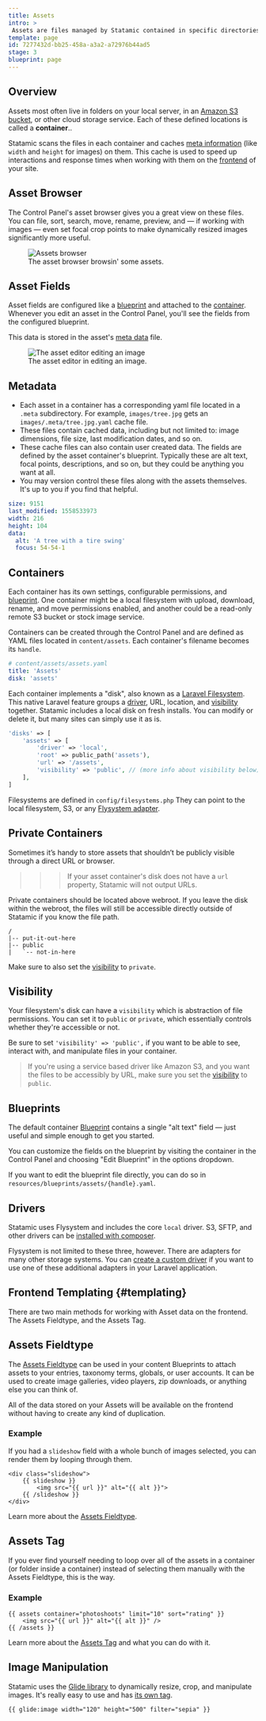 ```yaml
---
title: Assets
intro: >
 Assets are files managed by Statamic contained in specific directories. They can be images, videos, PDFs, giant text documents containing video game walk-throughs, or literally any other type of file. Each asset can have fields and content attached to them, just like entries.
template: page
id: 7277432d-bb25-458a-a3a2-a72976b44ad5
stage: 3
blueprint: page
---
```

## Overview

Assets most often live in folders on your local server, in an [Amazon S3 bucket](https://aws.amazon.com/s3), or other cloud storage service. Each of these defined locations is called a **container**..

Statamic scans the files in each container and caches [meta information](#metadata) (like `width` and `height` for images) on them. This cache is used to speed up interactions and response times when working with them on the [frontend](/frontend-overview) of your site.

## Asset Browser
The Control Panel's asset browser gives you a great view on these files. You can file, sort, search, move, rename, preview, and — if working with images — even set focal crop points to make dynamically resized images significantly more useful.

<figure>
    <img src="/img/assets.png" alt="Assets browser">
    <figcaption>The asset browser browsin' some assets.</figcaption>
</figure>

## Asset Fields

Asset fields are configured like a [blueprint](/blueprints) and attached to the [container](#containers). Whenever you edit an asset in the Control Panel, you'll see the fields from the configured blueprint.

This data is stored in the asset's [meta data](#metadata) file.

<figure>
    <img src="/img/asset-editor.png" alt="The asset editor editing an image">
    <figcaption>The asset editor in editing an image.</figcaption>
</figure>

## Metadata

- Each asset in a container has a corresponding yaml file located in a `.meta` subdirectory. For example, `images/tree.jpg` gets an `images/.meta/tree.jpg.yaml` cache file.
- These files contain cached data, including but not limited to: image dimensions, file size, last modification dates, and so on.
- These cache files can also contain user created data. The fields are defined by the asset container's blueprint. Typically these are alt text, focal points, descriptions, and so on, but they could be anything you want at all.
- You may version control these files along with the assets themselves. It's up to you if you find that helpful.

``` yaml
size: 9151
last_modified: 1558533973
width: 216
height: 104
data:
  alt: 'A tree with a tire swing'
  focus: 54-54-1
```

## Containers

Each container has its own settings, configurable permissions, and [blueprint](#blueprints). One container might be a local filesystem with upload, download, rename, and move permissions enabled, and another could be a read-only remote S3 bucket or stock image service.

Containers can be created through the Control Panel and are defined as YAML files located in `content/assets`. Each container's filename becomes its `handle`.

``` yaml
# content/assets/assets.yaml
title: 'Assets'
disk: 'assets'
```

Each container implements a "disk", also known as a [Laravel Filesystem](https://laravel.com/docs/filesystem). This native Laravel feature groups a [driver](#drivers), URL, location, and [visibility](#visibility) together. Statamic includes a local disk on fresh installs. You can modify or delete it, but many sites can simply use it as is.

``` php
'disks' => [
    'assets' => [
        'driver' => 'local',
        'root' => public_path('assets'),
        'url' => '/assets',
        'visibility' => 'public', // (more info about visibility below)
    ],
]
```

Filesystems are defined in `config/filesystems.php`  They can point to the local filesystem, S3, or any [Flysystem adapter](https://flysystem.thephpleague.com/v2/docs/).

## Private Containers

Sometimes it’s handy to store assets that shouldn’t be publicly visible through a direct URL or browser.

>>> If your asset container's disk does not have a `url` property, Statamic will not output URLs.

Private containers should be located above webroot. If you leave the disk within the webroot, the files will still be accessible directly outside of Statamic if you know the file path.

``` files
/
|-- put-it-out-here
|-- public
|   `-- not-in-here
```

Make sure to also set the [visibility](#visibility) to `private`.


## Visibility

Your filesystem's disk can have a `visibility` which is abstraction of file permissions. You can set it to `public` or `private`, 
which essentially controls whether they're accessible or not.

Be sure to set `'visibility' => 'public',` if you want to be able to see, interact with, and manipulate files in your container.

> If you're using a service based driver like Amazon S3, and you want the files to be accessibly by URL, make sure you set the [visibility](#visibility) to `public`.

## Blueprints

The default container [Blueprint](/blueprints) contains a single "alt text" field — just useful and simple enough to get you started.

You can customize the fields on the blueprint by visiting the container in the Control Panel and choosing "Edit Blueprint" in the options dropdown.

If you want to edit the blueprint file directly, you can do so in `resources/blueprints/assets/{handle}.yaml`.

## Drivers

Statamic uses Flysystem and includes the core `local` driver. S3, SFTP, and other drivers can be [installed with composer](https://laravel.com/docs/filesystem#driver-prerequisites).

Flysystem is not limited to these three, however. There are adapters for many other storage systems. You can [create a custom driver](https://laravel.com/docs/filesystem#custom-filesystems) if you want to use one of these additional adapters in your Laravel application.


## Frontend Templating {#templating}

There are two main methods for working with Asset data on the frontend. The Assets Fieldtype, and the Assets Tag.

## Assets Fieldtype

The [Assets Fieldtype](/fieldtypes/assets) can be used in your content Blueprints to attach assets to your entries, taxonomy terms, globals, or user accounts. It can be used to create image galleries, video players, zip downloads, or anything else you can think of.

All of the data stored on your Assets will be available on the frontend without having to create any kind of duplication.

### Example

If you had a `slideshow` field with a whole bunch of images selected, you can render them by looping through them.

```
<div class="slideshow">
    {{ slideshow }}
        <img src="{{ url }}" alt="{{ alt }}">
    {{ /slideshow }}
</div>
```

Learn more about the [Assets Fieldtype](/fieldtypes/assets).

## Assets Tag

If you ever find yourself needing to loop over all of the assets in a container (or folder inside a container) instead of selecting them manually with the Assets Fieldtype, this is the way.

### Example
```
{{ assets container="photoshoots" limit="10" sort="rating" }}
    <img src="{{ url }}" alt="{{ alt }}" />
{{ /assets }}
```

Learn more about the [Assets Tag](/tags/assets) and what you can do with it.

## Image Manipulation

Statamic uses the [Glide library](https://glide.thephpleague.com/) to dynamically resize, crop, and manipulate images. It's really easy to use and has [its own tag](/tags/glide).

```
{{ glide:image width="120" height="500" filter="sepia" }}
```
